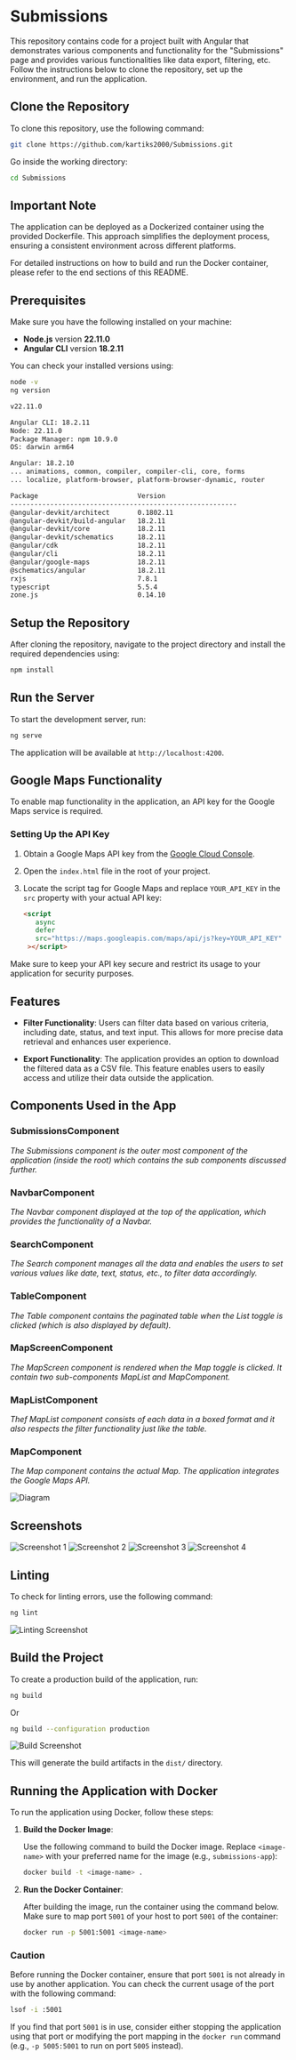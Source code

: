 
# Submissions

This repository contains code for a project built with Angular that demonstrates various components and functionality for the "Submissions" page and provides various functionalities like data export, filtering, etc. Follow the instructions below to clone the repository, set up the environment, and run the application.

## Clone the Repository

To clone this repository, use the following command:

```bash
git clone https://github.com/kartiks2000/Submissions.git
```

Go inside the working directory:

```bash
cd Submissions
```

## Important Note

The application can be deployed as a Dockerized container using the provided Dockerfile. This approach simplifies the deployment process, ensuring a consistent environment across different platforms.

For detailed instructions on how to build and run the Docker container, please refer to the end sections of this README.


## Prerequisites

Make sure you have the following installed on your machine:

- **Node.js** version **22.11.0**
- **Angular CLI** version **18.2.11**

You can check your installed versions using:

```bash
node -v
ng version
```

```bash
v22.11.0
```

```bash
Angular CLI: 18.2.11
Node: 22.11.0
Package Manager: npm 10.9.0
OS: darwin arm64

Angular: 18.2.10
... animations, common, compiler, compiler-cli, core, forms
... localize, platform-browser, platform-browser-dynamic, router

Package                         Version
---------------------------------------------------------
@angular-devkit/architect       0.1802.11
@angular-devkit/build-angular   18.2.11
@angular-devkit/core            18.2.11
@angular-devkit/schematics      18.2.11
@angular/cdk                    18.2.11
@angular/cli                    18.2.11
@angular/google-maps            18.2.11
@schematics/angular             18.2.11
rxjs                            7.8.1
typescript                      5.5.4
zone.js                         0.14.10
```

## Setup the Repository

After cloning the repository, navigate to the project directory and install the required dependencies using:

```bash
npm install
```

## Run the Server

To start the development server, run:

```bash
ng serve
```

The application will be available at `http://localhost:4200`.

## Google Maps Functionality

To enable map functionality in the application, an API key for the Google Maps service is required.

### Setting Up the API Key

1. Obtain a Google Maps API key from the [Google Cloud Console](https://console.cloud.google.com/).
2. Open the `index.html` file in the root of your project.
3. Locate the script tag for Google Maps and replace `YOUR_API_KEY` in the `src` property with your actual API key:

   ```html
   <script
      async
      defer
      src="https://maps.googleapis.com/maps/api/js?key=YOUR_API_KEY"
    ></script>
   ```

Make sure to keep your API key secure and restrict its usage to your application for security purposes.

## Features

- **Filter Functionality**: Users can filter data based on various criteria, including date, status, and text input. This allows for more precise data retrieval and enhances user experience.

- **Export Functionality**: The application provides an option to download the filtered data as a CSV file. This feature enables users to easily access and utilize their data outside the application.

## Components Used in the App

### SubmissionsComponent
*The Submissions component is the outer most component of the application (inside the root) which contains the sub components discussed further.*

### NavbarComponent
*The Navbar component displayed at the top of the application, which provides the functionality of a Navbar.*

### SearchComponent
*The Search component manages all the data and enables the users to set various values like date, text, status, etc., to filter data accordingly.*

### TableComponent
*The Table component contains the paginated table when the List toggle is clicked (which is also displayed by default).*

### MapScreenComponent
*The MapScreen component is rendered when the Map toggle is clicked. It contain two sub-components MapList and MapComponent.*

### MapListComponent
*Thef MapList component consists of each data in a boxed format and it also respects the filter functionality just like the table.*

### MapComponent
*The Map component contains the actual Map. The application integrates the Google Maps API.*

![Diagram](/repo_assets/Submissions_components_architecture.drawio.png)

## Screenshots

![Screenshot 1](/repo_assets/ss_1.png)
![Screenshot 2](/repo_assets/ss_2.png)
![Screenshot 3](/repo_assets/ss_3.png)
![Screenshot 4](/repo_assets/ss_4.png)

## Linting

To check for linting errors, use the following command:

```bash
ng lint
```

![Linting Screenshot](/repo_assets/ss_6.png)

## Build the Project

To create a production build of the application, run:

```bash
ng build
```

Or

```bash
ng build --configuration production
```

![Build Screenshot](/repo_assets/ss_7.png)

This will generate the build artifacts in the `dist/` directory.



## Running the Application with Docker

To run the application using Docker, follow these steps:

1. **Build the Docker Image**: 

   Use the following command to build the Docker image. Replace `<image-name>` with your preferred name for the image (e.g., `submissions-app`):

   ```bash
   docker build -t <image-name> .
   ```

2. **Run the Docker Container**: 

   After building the image, run the container using the command below. Make sure to map port `5001` of your host to port `5001` of the container:

   ```bash
   docker run -p 5001:5001 <image-name>
   ```

### Caution

Before running the Docker container, ensure that port `5001` is not already in use by another application. You can check the current usage of the port with the following command:

```bash
lsof -i :5001
```

If you find that port `5001` is in use, consider either stopping the application using that port or modifying the port mapping in the `docker run` command (e.g., `-p 5005:5001` to run on port `5005` instead).

